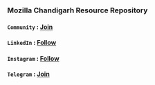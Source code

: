 ### Mozilla Chandigarh Resource Repository

#### `Community` : [Join](https://community.mozilla.org/en/groups/mozilla-chandigarh/)

#### `LinkedIn` : [Follow](https://www.linkedin.com/company/mozilla-chandigarh)

#### `Instagram` : [Follow](https://instagram.com/mozilla.chandigarh)

#### `Telegram` : [Join](https://t.me/mozillaChandigarh)
